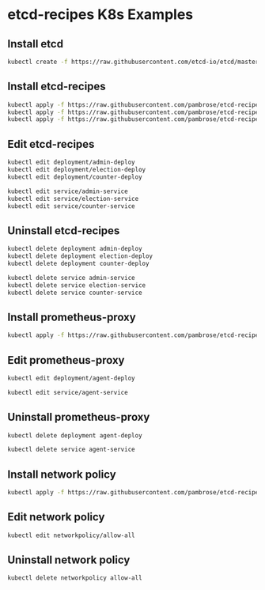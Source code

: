# etcd-recipes K8s Examples

## Install etcd
```bash
kubectl create -f https://raw.githubusercontent.com/etcd-io/etcd/master/hack/kubernetes-deploy/etcd.yml
```

## Install etcd-recipes 
```bash
kubectl apply -f https://raw.githubusercontent.com/pambrose/etcd-recipes-k8s-demo/master/yaml/create-admin.yaml
kubectl apply -f https://raw.githubusercontent.com/pambrose/etcd-recipes-k8s-demo/master/yaml/create-election.yaml
kubectl apply -f https://raw.githubusercontent.com/pambrose/etcd-recipes-k8s-demo/master/yaml/create-counter.yaml
```

## Edit etcd-recipes 
```bash
kubectl edit deployment/admin-deploy 
kubectl edit deployment/election-deploy
kubectl edit deployment/counter-deploy

kubectl edit service/admin-service 
kubectl edit service/election-service
kubectl edit service/counter-service
```

## Uninstall etcd-recipes 
```bash
kubectl delete deployment admin-deploy
kubectl delete deployment election-deploy
kubectl delete deployment counter-deploy

kubectl delete service admin-service
kubectl delete service election-service
kubectl delete service counter-service
```

## Install prometheus-proxy 
```bash
kubectl apply -f https://raw.githubusercontent.com/pambrose/etcd-recipes-k8s-demo/1.0.22/yaml/create-prometheus-agent.yaml
```
## Edit prometheus-proxy 
```bash
kubectl edit deployment/agent-deploy 

kubectl edit service/agent-service 
```

## Uninstall prometheus-proxy 
```bash
kubectl delete deployment agent-deploy

kubectl delete service agent-service
```

## Install network policy 
```bash
kubectl apply -f https://raw.githubusercontent.com/pambrose/etcd-recipes-k8s-demo/1.0.22/yaml/allow-all-egress.yaml
```
## Edit network policy 
```bash
kubectl edit networkpolicy/allow-all 
```

## Uninstall network policy 
```bash
kubectl delete networkpolicy allow-all
```


